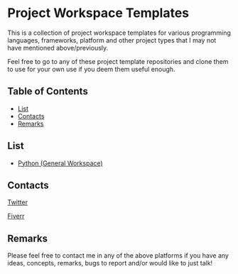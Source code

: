 # Project Workspace Templates

This is a collection of project workspace templates for various programming languages, frameworks, platform and other project types that I may not have mentioned above/previously.

Feel free to go to any of these project template repositories and clone them to use for your own use if you deem them useful enough.

## Table of Contents
* [List](#list)
* [Contacts](#contacts)
* [Remarks](#remarks)

## List

* [Python (General Workspace)](https://github.com/Thanatisia/project-template-python)

## Contacts

[Twitter](https://twitter.com/phantasu)

[Fiverr](https://fiverr.com/fortissimasura)

## Remarks

Please feel free to contact me in any of the above platforms if you have any ideas, concepts, remarks, bugs to report and/or would like to just talk!